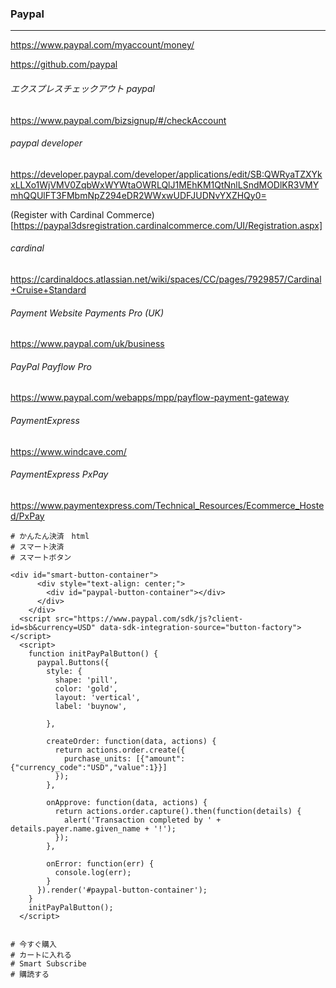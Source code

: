 ### Paypal
---
https://www.paypal.com/myaccount/money/

https://github.com/paypal

###### エクスプレスチェックアウト paypal
https://www.paypal.com/bizsignup/#/checkAccount

###### paypal developer
https://developer.paypal.com/developer/applications/edit/SB:QWRyaTZXYkxLLXo1WjVMV0ZqbWxWYWtaOWRLQlJ1MEhKM1QtNnlLSndMODlKR3VMYmhQQUlFT3FMbmNpZ294eDR2WWxwUDFJUDNvYXZHQy0=

(Register with Cardinal Commerce)[https://paypal3dsregistration.cardinalcommerce.com/UI/Registration.aspx]


###### cardinal
https://cardinaldocs.atlassian.net/wiki/spaces/CC/pages/7929857/Cardinal+Cruise+Standard


###### Payment Website Payments Pro (UK)
https://www.paypal.com/uk/business
###### PayPal Payflow Pro
https://www.paypal.com/webapps/mpp/payflow-payment-gateway
###### PaymentExpress
https://www.windcave.com/
###### PaymentExpress PxPay
https://www.paymentexpress.com/Technical_Resources/Ecommerce_Hosted/PxPay


```
# かんたん決済　html
# スマート決済
# スマートボタン

<div id="smart-button-container">
      <div style="text-align: center;">
        <div id="paypal-button-container"></div>
      </div>
    </div>
  <script src="https://www.paypal.com/sdk/js?client-id=sb&currency=USD" data-sdk-integration-source="button-factory"></script>
  <script>
    function initPayPalButton() {
      paypal.Buttons({
        style: {
          shape: 'pill',
          color: 'gold',
          layout: 'vertical',
          label: 'buynow',
          
        },

        createOrder: function(data, actions) {
          return actions.order.create({
            purchase_units: [{"amount":{"currency_code":"USD","value":1}}]
          });
        },

        onApprove: function(data, actions) {
          return actions.order.capture().then(function(details) {
            alert('Transaction completed by ' + details.payer.name.given_name + '!');
          });
        },

        onError: function(err) {
          console.log(err);
        }
      }).render('#paypal-button-container');
    }
    initPayPalButton();
  </script>


```

```
# 今すぐ購入
# カートに入れる
# Smart Subscribe
# 購読する


```

```
```



```
```

```
```



```
```

```
```



```
```

```
```



```
```

```
```



```
```

```
```


